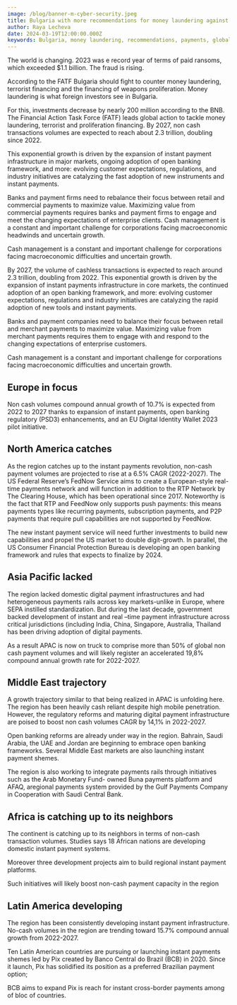 ```yaml
---
image: /blog/banner-m-cyber-security.jpeg
title: Bulgaria with more recommendations for money laundering against the background of payments around the world
author: Raya Lecheva
date: 2024-03-19T12:00:00.000Z
keywords: Bulgaria, money laundering, recommendations, payments, global payments, 2023, record year, ransoms, fraud, FATF, terrorist financing, weapons proliferation financing, foreign investors, investments, BNB, Financial Action Task Force, non-cash transactions, 2027, instant payment infrastructure, open banking framework, customer expectations, regulations, industry initiatives, instant payments, banks, payment firms, retail payments, commercial payments, enterprise clients, cash management, macroeconomic headwinds, uncertain growth, Europe
---
```


The world is changing. 2023 was e record year of terms of paid ransoms, which exceeded $1.1 billion. The fraud is rising.

According to the FATF Bulgaria should fight to counter money laundering, terrorist financing and the financing of weapons proliferation. Money laundering is what foreign investors see in Bulgaria.

For this, investments decrease by nearly 200 million according to the BNB. The Financial Action Task Force (FATF) leads global action to tackle money laundering, terrorist and proliferation financing. By 2027, non cash transactions volumes are expected to reach about 2.3 trillion, doubling since 2022.

This exponential growth is driven by the expansion of instant payment infrastructure in major markets, ongoing adoption of open banking framework, and more: evolving customer expectations, regulations, and industry initiatives are catalyzing the fast adoption of new instruments and instant payments.

Banks and payment firms need to rebalance their focus between retail and commercial payments to maximize value. Maximizing value from commercial payments requires banks and payment firms to engage and meet the changing expectations of enterprise clients. Cash management is a constant and important challenge for corporations facing macroeconomic headwinds and uncertain growth.

Cash management is a constant and important challenge for corporations facing macroeconomic difficulties and uncertain growth.

By 2027, the volume of cashless transactions is expected to reach around 2.3 trillion, doubling from 2022. This exponential growth is driven by the expansion of instant payments infrastructure in core markets, the continued adoption of an open banking framework, and more: evolving customer expectations, regulations and industry initiatives are catalyzing the rapid adoption of new tools and instant payments.

Banks and payment companies need to balance their focus between retail and merchant payments to maximize value. Maximizing value from merchant payments requires them to engage with and respond to the changing expectations of enterprise customers.

Cash management is a constant and important challenge for corporations facing macroeconomic difficulties and uncertain growth.

## Europe in focus

Non cash volumes compound annual growth of 10.7% is expected from 2022 to 2027 thanks to expansion of instant payments, open banking regulatory (PSD3) enhancements, and an EU Digital Identity Wallet 2023 pilot initiative.

## North America catches

As the region catches up to the instant payments revolution, non-cash payment volumes are projected to rise at a 6.5% CAGR (2022-2027). The US Federal Reserve’s FedNow Service aims to create a European-style real-time payments network and will function in addition to the RTP Network by The Clearing House, which has been operational since 2017. Noteworthy is the fact that RTP and FeedNow only supports push payments: this means payments types like recurring payments, subscription payments, and P2P payments that require pull capabilities are not supported by FeedNow.

The new instant payment service will need further investments to build new capabilities and propel the US market to double digit-growth. In parallel, the US Consumer Financial Protection Bureau is developing an open banking framework and rules that expects to finalize by 2024.

## Asia Pacific lacked

The region lacked domestic digital payment infrastructures and had heterogeneous payments rails across key markets-unlike in Europe, where SEPA instilled standardization. But during the last decade, government backed development of instant and real –time payment infrastructure across critical jurisdictions (including India, China, Singapore, Australia, Thailand has been driving adoption of digital payments.

As a result APAC is now on truck to comprise more than 50% of global non cash payment volumes and will likely register an accelerated 19,8% compound annual growth rate for 2022-2027.

## Middle East trajectory

A growth trajectory similar to that being realized in APAC is unfolding here. The region has been heavily cash reliant despite high mobile penetration. However, the regulatory reforms and maturing digital payment infrastructure are poised to boost non cash volumes CAGR by 14,1% in 2022-2027.

Open banking reforms are already under way in the region. Bahrain, Saudi Arabia, the UAE and Jordan are beginning to embrace open banking frameworks. Several Middle East markets are also launching instant payment shemes.

The region is also working to integrate payments rails through initiatives such as the Arab Monetary Fund- owned Buna payments platform and AFAQ, aregional payments system provided by the Gulf Payments Company in Cooperation with Saudi Central Bank.

## Africa is catching up to its neighbors

The continent is catching up to its neighbors in terms of non-cash transaction volumes. Studies says 18 African nations are developing domestic instant payment systems.

Moreover three development projects aim to build regional instant payment platforms.

Such initiatives will likely boost non-cash payment capacity in the region

## Latin America developing

The region has been consistently developing instant payment infrastructure. No-cash volumes in the region are trending toward 15.7% compound annual growth from 2022-2027.

Ten Latin American countries are pursuing or launching instant payments shemes led by Pix created by Banco Central do Brazil (BCB) in 2020. Since it launch, Pix has solidified its position as a preferred Brazilian payment option;

BCB aims to expand Pix is reach for instant cross-border payments among of bloc of countries.
